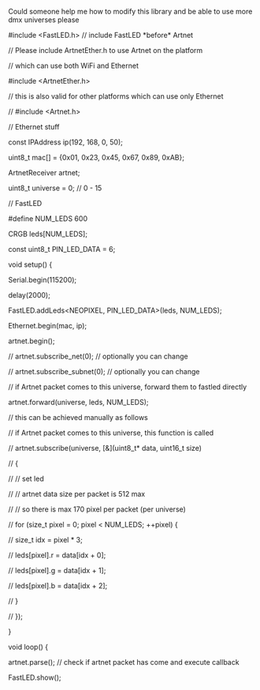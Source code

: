 
Could someone help me how to modify this library and be able to use more dmx universes please  

\#include <FastLED.h>  // include FastLED \*before\* Artnet
  

  
// Please include ArtnetEther.h to use Artnet on the platform
  
// which can use both WiFi and Ethernet
  
\#include <ArtnetEther.h>
  
// this is also valid for other platforms which can use only Ethernet
  
// #include <Artnet.h>
  

  
// Ethernet stuff
  
const IPAddress ip(192, 168, 0, 50);
  
uint8\_t mac\[\] = {0x01, 0x23, 0x45, 0x67, 0x89, 0xAB};
  

  
ArtnetReceiver artnet;
  
uint8\_t universe = 0;  // 0 - 15
  

  
// FastLED
  
\#define NUM\_LEDS 600
  
CRGB leds\[NUM\_LEDS\];
  
const uint8\_t PIN\_LED\_DATA = 6;
  

  
void setup() {
  
Serial.begin(115200);
  
delay(2000);
  

  
FastLED.addLeds<NEOPIXEL, PIN\_LED\_DATA>(leds, NUM\_LEDS);
  

  
Ethernet.begin(mac, ip);
  
artnet.begin();
  
// artnet.subscribe\_net(0);     // optionally you can change
  
// artnet.subscribe\_subnet(0);  // optionally you can change
  

  
// if Artnet packet comes to this universe, forward them to fastled directly
  
artnet.forward(universe, leds, NUM\_LEDS);
  

  
// this can be achieved manually as follows
  
// if Artnet packet comes to this universe, this function is called
  
// artnet.subscribe(universe, \[&\](uint8\_t\* data, uint16\_t size)
  
// {
  
//     // set led
  
//     // artnet data size per packet is 512 max
  
//     // so there is max 170 pixel per packet (per universe)
  
//     for (size\_t pixel = 0; pixel < NUM\_LEDS; ++pixel) {
  
//         size\_t idx = pixel \* 3;
  
//         leds\[pixel\].r = data\[idx + 0\];
  
//         leds\[pixel\].g = data\[idx + 1\];
  
//         leds\[pixel\].b = data\[idx + 2\];
  
//     }
  
// });
  
}
  

  
void loop() {
  
artnet.parse();  // check if artnet packet has come and execute callback
  
FastLED.show();

